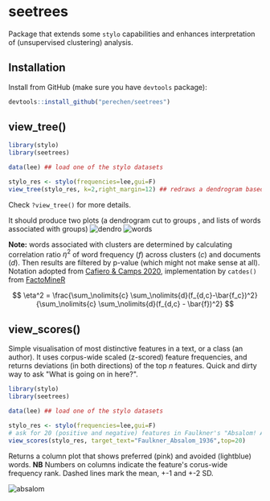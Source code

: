 # seetrees

Package that extends some `stylo` capabilities and enhances interpretation of (unsupervised clustering) analysis.

## Installation

Install from GitHub (make sure you have `devtools` package):

```r
devtools::install_github("perechen/seetrees")
```

## view_tree()

```r
library(stylo)
library(seetrees)

data(lee) ## load one of the stylo datasets

stylo_res <- stylo(frequencies=lee,gui=F)
view_tree(stylo_res, k=2,right_margin=12) ## redraws a dendrogram based on distance matrix, cuts it to k groups, shows associated features 
```

Check `?view_tree()` for more details.


It should produce two plots (a dendrogram cut to groups , and lists of words associated with groups)
![dendro](https://i.imgur.com/YI7Ov1z.png)
![words](https://i.imgur.com/99zEklK.png)

**Note:** words associated with clusters are determined by calculating  correlation ratio $\eta^2$ of word frequency ($f$) across clusters ($c$) and documents ($d$). Then results are filtered by p-value (which might not make sense at all). Notation adopted from [Cafiero & Camps 2020](https://www.science.org/doi/full/10.1126/sciadv.aax5489#sec-4), implementation by `catdes()` from [FactoMineR](http://factominer.free.fr/)  
 
$$
\eta^2 = \frac{\sum_\nolimits{c} \sum_\nolimits{d}(f_{d,c}-\bar{f_c})^2}{\sum_\nolimits{c} \sum_\nolimits{d}(f_{d,c} - \bar{f})^2}
$$

 ## view_scores()

 Simple visualisation of most distinctive features in a text, or a class (an author). It uses corpus-wide scaled (z-scored) feature frequencies, and returns deviations (in both directions) of the top $n$ features. Quick and dirty way to ask "What is going on in here?".  

 ```r
library(stylo)
library(seetrees)

data(lee) ## load one of the stylo datasets

stylo_res <- stylo(frequencies=lee,gui=F)
# ask for 20 (positive and negative) features in Faulkner's "Absalom! Absalom!" that deviate from the corpus mean the most 
view_scores(stylo_res, target_text="Faulkner_Absalom_1936",top=20) 
```

Returns a column plot that shows preferred (pink) and avoided (lightblue) words. **NB** Numbers on columns indicate the feature's corus-wide frequency rank. Dashed lines mark the mean, +-1 and +-2 SD.


![absalom](https://i.imgur.com/o7nM0jv.png)